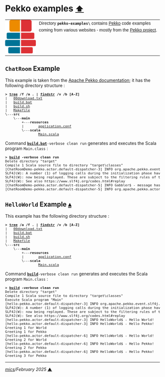 # <span id="top">Pekko examples</span> <span style="font-size:90%;">[⬆](../README.md#top)</span>

<table style="font-family:Helvetica,Arial;line-height:1.6;">
  <tr>
  <td style="border:0;padding:0 10px 0 0;min-width:100px;"><a href="https://pekko.apache.org/" rel="external"><img style="border:0;" src="../docs/images/pekko_logo.png" width="100" alt="Pekko project"/></a></td>
  <td style="border:0;padding:0;vertical-align:text-top;">Directory <strong><code>pekko-examples\</code></strong> contains <a href="https:///pekko.apache.org/" alt="Akka">Pekko</a> code examples coming from various websites - mostly from the <a href="https://pekko.apache.org/" rel="external">Pekko project</a>.
  </td>
  </tr>
</table>

## <span id="ChatRoom">`ChatRoom` Example</span>

This example is taken from the [Apache Pekko documentation](https://pekko.apache.org/docs/pekko/current/typed/actors.html#functional-style); it has the following directory structure :

<pre style="font-size:80%;">
<b>&gt; <a href="https://learn.microsoft.com/en-us/windows-server/administration/windows-commands/tree" rel="external">tree</a> /f /a . | <a href="https://learn.microsoft.com/en-us/windows-server/administration/windows-commands/findstr" rel="external">findstr</a> /v /b [A-Z]</b>
|   <a href="./ChatRoom/00download.txt">00download.txt</a>
|   <a href="./ChatRoom/build.bat">build.bat</a>
|   <a href="./ChatRoom/build.sh">build.sh</a>
|   <a href="./ChatRoom/Makefile">Makefile</a>
\---<b>src</b>
    \---<b>main</b>
        +---<b>resources</b>
        |       <a href="./ChatRoom/src/main/resources/application.conf">application.conf</a>
        \---<b>scala</b>
                <a href="./ChatRoom/src/main/scala/Main.scala">Main.scala</a>
</pre>

Command [**`build.bat`**](./ChatRoom/build.bat)`-verbose clean run` generates and executes the Scala program `Main.class` :

<pre style="font-size:80%;">
<b>&gt; <a href="./ChatRoom/build.bat">build</a> -verbose clean run</b>
Delete directory "target"
Compile 1 Scala source file to directory "target\classes"
[ChatRoomDemo-pekko.actor.default-dispatcher-3] INFO org.apache.pekko.event.slf4j.Slf4jLogger - Slf4jLogger started
SLF4J(W): A number (1) of logging calls during the initialization phase have been intercepted and are
SLF4J(W): now being replayed. These are subject to the filtering rules of the underlying logging system.
SLF4J(W): See also https://www.slf4j.org/codes.html#replay
[ChatRoomDemo-pekko.actor.default-dispatcher-5] INFO Gabbler$ - message has been posted by 'ol? Gabbler': Hello World!
[ChatRoomDemo-pekko.actor.default-dispatcher-5] INFO org.apache.pekko.actor.CoordinatedShutdown - Running CoordinatedShutdown with reason [ActorSystemTerminateReason]
</pre>

<!--=======================================================================-->

## <span id="HelloWorld">`HelloWorld` Example</span> [**&#x25B4;**](#top)

This example has the following directory structure :

<pre style="font-size:80%;">
<b>&gt; <a href="https://learn.microsoft.com/en-us/windows-server/administration/windows-commands/tree">tree</a> /a /f . | <a href="https://learn.microsoft.com/en-us/windows-server/administration/windows-commands/findstr" rel="external">findstr</a> /v /b [A-Z]</b>
|   <a href="./HelloWorld/00download.txt">00download.txt</a>
|   <a href="./HelloWorld/build.bat">build.bat</a>
|   <a href="./HelloWorld/build.sh">build.sh</a>
|   <a href="./HelloWorld/Makefile">Makefile</a>
\---<b>src</b>
    \---<b>main</b>
        +---<b>resources</b>
        |       <a href="./HelloWorld/src/main/resources/application.conf">application.conf</a>
        \---<b>scala</b>
                <a href="./HelloWorld/src/main/scala/Main.scala">Main.scala</a>
</pre>

Command [**`build`**](./HelloWorld/build.bat)`-verbose clean run` generates and executes the Scala program `Main.class` :

<pre style="font-size:80%;">
<b>&gt; <a href="./HelloWorld/build.bat">build</a> -verbose clean run</b>
Delete directory "target"
Compile 1 Scala source file to directory "target\classes"
Execute Scala program "Main"
[hello-pekko.actor.default-dispatcher-3] INFO org.apache.pekko.event.slf4j.Slf4jLogger - Slf4jLogger started
SLF4J(W): A number (1) of logging calls during the initialization phase have been intercepted and are
SLF4J(W): now being replayed. These are subject to the filtering rules of the underlying logging system.
SLF4J(W): See also https://www.slf4j.org/codes.html#replay
[hello-pekko.actor.default-dispatcher-3] INFO HelloWorld$ - Hello World!
[hello-pekko.actor.default-dispatcher-3] INFO HelloWorld$ - Hello Pekko!
Greeting 1 for World
Greeting 1 for Pekko
[hello-pekko.actor.default-dispatcher-6] INFO HelloWorld$ - Hello World!
Greeting 2 for World
[hello-pekko.actor.default-dispatcher-6] INFO HelloWorld$ - Hello Pekko!
Greeting 2 for Pekko
[hello-pekko.actor.default-dispatcher-6] INFO HelloWorld$ - Hello Pekko!
Greeting 3 for Pekko
</pre>

***

*[mics](https://lampwww.epfl.ch/~michelou/)/February 2025* [**&#9650;**](#top)
<span id="bottom">&nbsp;</span>

<!-- link refs -->
